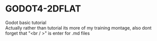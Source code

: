 # GODOT4-2DFLAT
 Godot basic tutorial
 <br />
 Actually rather than tutorial its more of my training montage, also dont forget that "<br / >" is enter for .md files
